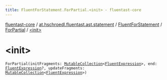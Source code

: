 ```yaml
---
title: FluentForStatement.ForPartial.<init> - fluentast-core
---
```


[fluentast-core](../../../index.html) / [at.hschroedl.fluentast.ast.statement](../../index.html) / [FluentForStatement](../index.html) / [ForPartial](index.html) / [&lt;init&gt;](.)

# &lt;init&gt;

`ForPartial(initFragments: `[`MutableCollection`](https://kotlinlang.org/api/latest/jvm/stdlib/kotlin.collections/-mutable-collection/index.html)`<`[`FluentExpression`](../../../at.hschroedl.fluentast.ast.expression/-fluent-expression/index.html)`>, end: `[`FluentExpression`](../../../at.hschroedl.fluentast.ast.expression/-fluent-expression/index.html)`?, updateFragments: `[`MutableCollection`](https://kotlinlang.org/api/latest/jvm/stdlib/kotlin.collections/-mutable-collection/index.html)`<`[`FluentExpression`](../../../at.hschroedl.fluentast.ast.expression/-fluent-expression/index.html)`>)`